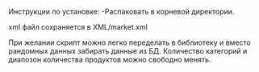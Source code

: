 Инструкции по установке:
-Распаковать в корневой директории.

xml файл сохраняется в XML/market.xml

При желании скрипт можно легко переделать в библиотеку и вместо рандомных данных забирать данные из БД.
Количество категорий и диапозон количества продуктов можно свободно менять.
